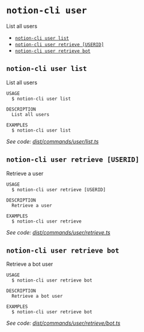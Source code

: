 `notion-cli user`
=================

List all users

* [`notion-cli user list`](#notion-cli-user-list)
* [`notion-cli user retrieve [USERID]`](#notion-cli-user-retrieve-userid)
* [`notion-cli user retrieve bot`](#notion-cli-user-retrieve-bot)

## `notion-cli user list`

List all users

```
USAGE
  $ notion-cli user list

DESCRIPTION
  List all users

EXAMPLES
  $ notion-cli user list
```

_See code: [dist/commands/user/list.ts](https://github.com/litencatt/notion-cli/blob/v0.10.0/dist/commands/user/list.ts)_

## `notion-cli user retrieve [USERID]`

Retrieve a user

```
USAGE
  $ notion-cli user retrieve [USERID]

DESCRIPTION
  Retrieve a user

EXAMPLES
  $ notion-cli user retrieve
```

_See code: [dist/commands/user/retrieve.ts](https://github.com/litencatt/notion-cli/blob/v0.10.0/dist/commands/user/retrieve.ts)_

## `notion-cli user retrieve bot`

Retrieve a bot user

```
USAGE
  $ notion-cli user retrieve bot

DESCRIPTION
  Retrieve a bot user

EXAMPLES
  $ notion-cli user retrieve bot
```

_See code: [dist/commands/user/retrieve/bot.ts](https://github.com/litencatt/notion-cli/blob/v0.10.0/dist/commands/user/retrieve/bot.ts)_

